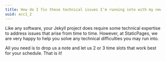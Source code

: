 ```yaml
---
title: How do I fix these technical issues I'm running into with my new Jekyll project?
uuid: acc1_2
---
```

Like any software, your Jekyll project does require some technical expertise to address issues that arise from time to time. However, at StaticPages, we are very happy to help you solve any technical difficulties you may run into.

All you need is to drop us a note and let us 2 or 3 time slots that work best for your schedule. That is it!
